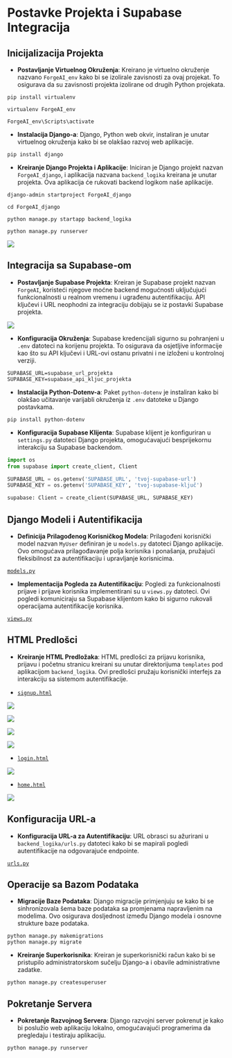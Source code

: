 # Postavke Projekta i Supabase Integracija

## Inicijalizacija Projekta

- **Postavljanje Virtuelnog Okruženja**: Kreirano je virtuelno okruženje nazvano `ForgeAI_env` kako bi se izolirale zavisnosti za ovaj projekat. To osigurava da su zavisnosti projekta izolirane od drugih Python projekata.

```Shell
pip install virtualenv
```

```Shell
virtualenv ForgeAI_env
```

```Shell
ForgeAI_env\Scripts\activate
```

- **Instalacija Django-a**: Django, Python web okvir, instaliran je unutar virtuelnog okruženja kako bi se olakšao razvoj web aplikacije.

```Shell
pip install django
```

- **Kreiranje Django Projekta i Aplikacije**: Iniciran je Django projekt nazvan `ForgeAI_django`, i aplikacija nazvana `backend_logika` kreirana je unutar projekta. Ova aplikacija će rukovati backend logikom naše aplikacije.

```Shell
django-admin startproject ForgeAI_django
```

```Shell
cd ForgeAI_django
```

```Shell
python manage.py startapp backend_logika
```
```Shell
python manage.py runserver
```

![](../../images/1.png)

## Integracija sa Supabase-om

- **Postavljanje Supabase Projekta**: Kreiran je Supabase projekt nazvan `ForgeAI`, koristeći njegove moćne backend mogućnosti uključujući funkcionalnosti u realnom vremenu i ugrađenu autentifikaciju. API ključevi i URL neophodni za integraciju dobijaju se iz postavki Supabase projekta.

![](../../images/Supabase_setup/1.png)

- **Konfiguracija Okruženja**: Supabase kredencijali sigurno su pohranjeni u `.env` datoteci na korijenu projekta. To osigurava da osjetljive informacije kao što su API ključevi i URL-ovi ostanu privatni i ne izloženi u kontrolnoj verziji.

```Shell
SUPABASE_URL=supabase_url_projekta
SUPABASE_KEY=supabase_api_kljuc_projekta
```

- **Instalacija Python-Dotenv-a**: Paket `python-dotenv` je instaliran kako bi olakšao učitavanje varijabli okruženja iz `.env` datoteke u Django postavkama.

```Shell
pip install python-dotenv
```

- **Konfiguracija Supabase Klijenta**: Supabase klijent je konfiguriran u `settings.py` datoteci Django projekta, omogućavajući besprijekornu interakciju sa Supabase backendom.

```python
import os
from supabase import create_client, Client

SUPABASE_URL = os.getenv('SUPABASE_URL', 'tvoj-supabase-url')
SUPABASE_KEY = os.getenv('SUPABASE_KEY', 'tvoj-supabase-ključ')

supabase: Client = create_client(SUPABASE_URL, SUPABASE_KEY)
```

## Django Modeli i Autentifikacija

- **Definicija Prilagođenog Korisničkog Modela**: Prilagođeni korisnički model nazvan `MyUser` definiran je u `models.py` datoteci Django aplikacije. Ovo omogućava prilagođavanje polja korisnika i ponašanja, pružajući fleksibilnost za autentifikaciju i upravljanje korisnicima.

[
`models.py`
](https://github.com/SafetImamovic/ForgeAI/blob/58c384e4e42788d398ac2ee10e7c9126d02fe8d1/ForgeAI_django/backend_logika/models.py)

- **Implementacija Pogleda za Autentifikaciju**: Pogledi za funkcionalnosti prijave i prijave korisnika implementirani su u `views.py` datoteci. Ovi pogledi komuniciraju sa Supabase klijentom kako bi sigurno rukovali operacijama autentifikacije korisnika.

[`views.py`](https://github.com/SafetImamovic/ForgeAI/blob/58c384e4e42788d398ac2ee10e7c9126d02fe8d1/ForgeAI_django/backend_logika/views.py)


## HTML Predlošci

- **Kreiranje HTML Predložaka**: HTML predlošci za prijavu korisnika, prijavu i početnu stranicu kreirani su unutar direktorijuma `templates` pod aplikacijom `backend_logika`. Ovi predlošci pružaju korisnički interfejs za interakciju sa sistemom autentifikacije.

-  [`signup.html`](https://github.com/SafetImamovic/ForgeAI/blob/58c384e4e42788d398ac2ee10e7c9126d02fe8d1/ForgeAI_django/backend_logika/templates/signup.html)

  
![](../../images/Supabase_setup/2.png)

![](../../images/Supabase_setup/3.png)

![](../../images/Supabase_setup/4.png)

![](../../images/Supabase_setup/5.png)

- [`login.html`](https://github.com/SafetImamovic/ForgeAI/blob/58c384e4e42788d398ac2ee10e7c9126d02fe8d1/ForgeAI_django/backend_logika/templates/login.html)

![](../../images/Supabase_setup/6.png)

- [`home.html`](https://github.com/SafetImamovic/ForgeAI/blob/58c384e4e42788d398ac2ee10e7c9126d02fe8d1/ForgeAI_django/backend_logika/templates/home.html)

![](../../images/Supabase_setup/7.png)

## Konfiguracija URL-a

- **Konfiguracija URL-a za Autentifikaciju**: URL obrasci su ažurirani u `backend_logika/urls.py` datoteci kako bi se mapirali pogledi autentifikacije na odgovarajuće endpointe.

[`urls.py`](https://github.com/SafetImamovic/ForgeAI/blob/58c384e4e42788d398ac2ee10e7c9126d02fe8d1/ForgeAI_django/backend_logika/urls.py)

## Operacije sa Bazom Podataka

- **Migracije Baze Podataka**: Django migracije primjenjuju se kako bi se sinhronizovala šema baze podataka sa promjenama napravljenim na modelima. Ovo osigurava dosljednost između Django modela i osnovne strukture baze podataka.

```Shell
python manage.py makemigrations
python manage.py migrate
```

- **Kreiranje Superkorisnika**: Kreiran je superkorisnički račun kako bi se pristupilo administratorskom sučelju Django-a i obavile administrativne zadatke.

```Shell
python manage.py createsuperuser
```

## Pokretanje Servera

- **Pokretanje Razvojnog Servera**: Django razvojni server pokrenut je kako bi poslužio web aplikaciju lokalno, omogućavajući programerima da pregledaju i testiraju aplikaciju.

```Shell
python manage.py runserver
```